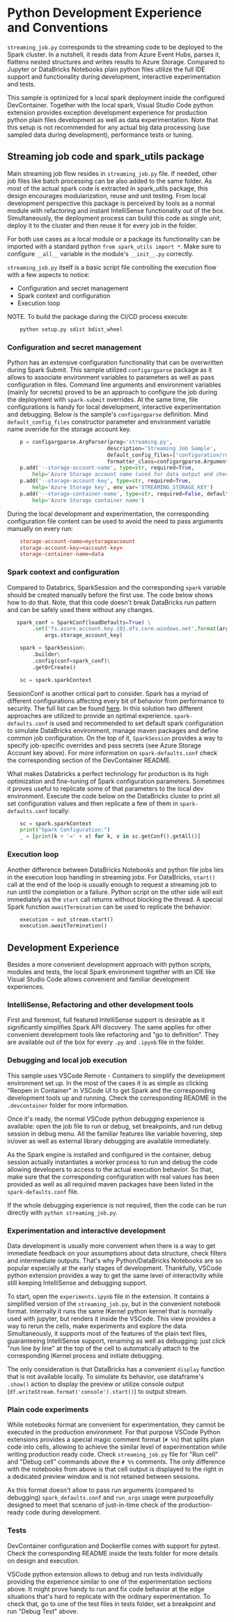 # Python Development Experience and Conventions

`streaming_job.py` corresponds to the streaming code to be deployed to the Spark cluster. In a nutshell, it reads data from Azure Event Hubs, parses it, flattens nested structures and writes results to Azure Storage. Compared to Jupyter or DataBricks Notebooks plain python files utilize the full IDE support and functionality during development, interactive experimentation and tests.

This sample is optimized for a local spark deployment inside the configured DevContainer. Together with the local spark, Visual Studio Code python extension provides exception development experience for production python plain files development as well as data experimentation. Note that this setup is not recommended for any actual big data processing (use sampled data during development), performance tests or tuning.

## Streaming job code and spark_utils package

Main streaming job flow resides in `streaming_job.py` file. If needed, other job files like batch processing can be also added to the same folder. As most of the actual spark code is extracted in spark_utils package, this design encourages modularization, reuse and unit testing. From local development perspective this package is perceived by tools as a normal module with refactoring and instant IntelliSense functionality out of the box. Simultaneously, the deployment process can build this code as single unit, deploy it to the cluster and then reuse it for every job in the folder.

For both use cases as a local module or a package its functionality can be imported with a standard python `from spark_utils import *`. Make sure to configure `__all__` variable in the module's `__init__.py` correctly.

`streaming_job.py` itself is a basic script file controlling the execution flow with a few aspects to notice:

* Configuration and secret management
* Spark context and configuration
* Execution loop

NOTE. To build the package during the CI/CD process execute:

```bash
    python setup.py sdist bdist_wheel
```

### Configuration and secret management

Python has an extensive configuration functionality that can be overwritten during Spark Submit. This sample utilized `configargparse` package as it allows to associate environment variables to parameters as well as pass configuration in files. Command line arguments and environment variables (mainly for secrets) proved to be an approach to configure the job during the deployment with `spark-submit` overrides. At the same time, file configurations is handy for local development, interactive experimentation and debugging. Below is the sample's `configargparse` definition. Mind `default_config_files` constructor parameter and environment variable name override for the storage account key.

```python
    p = configargparse.ArgParser(prog='streaming.py',
                                description='Streaming Job Sample',
                                default_config_files=['configuration/run_args_streaming.conf'],
                                formatter_class=configargparse.ArgumentDefaultsHelpFormatter)
    p.add('--storage-account-name', type=str, required=True,
        help='Azure Storage account name (used for data output and checkpointing)')
    p.add('--storage-account-key', type=str, required=True,
        help='Azure Storage key', env_var='STREAMING_STORAGE_KEY')
    p.add('--storage-container-name', type=str, required=False, default='data',
        help='Azure Storage container name')
```

During the local development and experimentation, the corresponding configuration file content can be used to avoid the need to pass arguments manually on every run:

```conf
    storage-account-name=mystorageacoount
    storage-account-key=<account-key>
    storage-container-name=data
```

### Spark context and configuration

Compared to Databrics, SparkSession and the corresponding `spark` variable should be created manually before the first use. The code below shows how to do that. Note, that this code doesn't break DataBricks run pattern and can be safely used there without any changes.

```python
   spark_conf = SparkConf(loadDefaults=True) \
        .set('fs.azure.account.key.{0}.dfs.core.windows.net'.format(args.storage_account_name),
            args.storage_account_key)

    spark = SparkSession\
        .builder\
        .config(conf=spark_conf)\
        .getOrCreate()

    sc = spark.sparkContext 
```

SessionConf is another critical part to consider. Spark has a myriad of different configurations affecting every bit of behavior from performance to security. The full list can be found [here](http://spark.apache.org/docs/latest/configuration.html). In this solution two different approaches are utilized to provide an optimal experience. `spark-defaults.conf` is used and recommended to set default spark configuration to simulate DataBricks environment, manage maven packages and define common job configuration. On the top of it, `SparkSession` provides a way to specify job-specific overrides and pass secrets (see Azure Storage Account key above). For more information on `spark-defaults.conf` check the corresponding section of the DevContainer README.

What makes Databricks a perfect technology for production is its high optimization and fine-tuning of Spark configuration parameters. Sometimes it proves useful to replicate some of that parameters to the local dev environment. Execute the code below on the DataBricks cluster to print all set configuration values and then replicate a few of them in `spark-defaults.conf` locally:

```python
    sc = spark.sparkContext
    print("Spark Configuration:")
    _ = [print(k + '=' + v) for k, v in sc.getConf().getAll()]
```

### Execution loop

Another difference between DataBricks Notebooks and python file jobs lies in the execution loop handling in streaming jobs. For DataBricks, `start()` call at the end of the loop is usually enough to request a streaming job to run until the completion or a failure. Python script on the other side will exit immediately as the `start` call returns without blocking the thread. A special Spark function `awaitTermination` can be used to replicate the behavior:

```python
    execution = out_stream.start()
    execution.awaitTermination()
```

## Development Experience

Besides a more convenient development approach with python scripts, modules and tests, the local Spark environment together with an IDE like Visual Studio Code allows convenient and familiar development experiences.

### IntelliSense, Refactoring and other development tools

First and foremost, full featured IntelliSense support is desirable as it significantly simplifies Spark API discovery. The same applies for other convenient development tools like refactoring and "go to definition". They are available out of the box for every `.py` and `.ipynb` file in the folder.

### Debugging and local job execution

This sample uses VSCode Remote - Containers to simplify the development environment set up. In the most of the cases it is as simple as clicking "Reopen in Container" in VSCode UI to get Spark and the corresponding development tools up and running. Check the corresponding README in the `.devcontainer` folder for more information.

Once it's ready, the normal VSCode python debugging experience is available: open the job file to run or debug, set breakpoints, and run debug session in debug menu. All the familiar features like variable hovering, step in/over as well as external library debugging are available immediately.

As the Spark engine is installed and configured in the container, debug session actually instantiates a worker process to run and debug the code allowing developers to access to the actual execution behavior. So that, make sure that the corresponding configuration with real values has been provided as well as all required maven packages have been listed in the `spark-defaults.conf` file.

If the whole debugging experience is not required, then the code can be run directly with `python streaming_job.py`.

### Experimentation and interactive development

Data development is usually more convenient when there is a way to get immediate feedback on your assumptions about data structure, check filters and intermediate outputs. That's why Python/DataBricks Notebooks are so popular especially at the early stages of development. Thankfully, VSCode python extension provides a way to get the same level of interactivity while still keeping IntelliSense and debugging support.

To start, open the `experiments.ipynb` file in the extension. It contains a simplified version of the `streaming_job.py`, but in the convenient notebook format. Internally it runs the same IKernel python kernel that is normally used with jupyter, but renders it inside the VSCode. This view provides a way to rerun the cells, make experiments and explore the data. Simultaneously, it supports most of the features of the plain text files, guaranteeing IntelliSense support, renaming as well as debugging: just click "run line by line" at the top of the cell to automatically attach to the corresponding IKernel process and initiate debugging.

The only consideration is that DataBricks has a convenient `display` function that is not available locally. To simulate its behavior, use dataframe's `.show()` action to display the preview or utilize console output (`df.writeStream.format('console').start()`) to output stream.

### Plain code experiments

While notebooks format are convenient for experimentation, they cannot be executed in the production environment. For that purpose VSCode Python extensions provides a special magic comment format (`# %%`) that splits plain code into cells, allowing to achieve the similar level of experimentation while writing production ready code. Check `streaming_job.py` file for "Run cell" and "Debug cell" commands above the `# %%` comments. The only difference with the notebooks from above is that cell output is displayed to the right in a dedicated preview window and is not retained between sessions.

As this format doesn't allow to pass run arguments (compared to debugging) `spark_defaults.conf` and `run_args` usage were purposefully designed to meet that scenario of just-in-time check of the production-ready code during development.

### Tests

DevContainer configuration and Dockerfile comes with support for pytest. Check the corresponding README inside the tests folder for more details on design and execution.

VSCode python extension allows to debug and run tests individually providing the experience similar to one of the experimentation sections above. It might prove handy to run and fix code behavior at the edge situations that's hard to replicate with the ordinary experimentation. To check that, go to one of the test files in tests folder, set a breakpoint and run "Debug Test" above.
